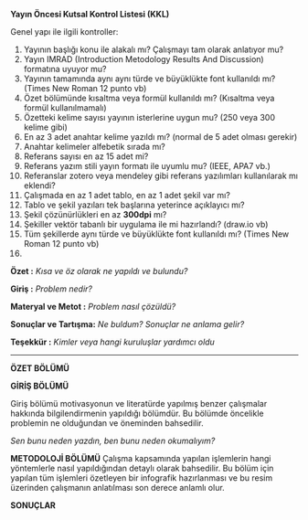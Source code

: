 **Yayın Öncesi Kutsal Kontrol Listesi (KKL)**

Genel yapı ile ilgili kontroller:

1. Yayının başlığı konu ile alakalı mı? Çalışmayı tam olarak anlatıyor mu?
2. Yayın IMRAD (Introduction Metodology Results And Discussion) formatına uyuyor mu?
3. Yayının tamamında aynı aynı türde ve büyüklükte font kullanıldı mı? (Times New Roman 12 punto vb)
5. Özet bölümünde kısaltma veya formül kullanıldı mı? (Kısaltma veya formül kullanılmamalı) 
6. Özetteki kelime sayısı yayının isterlerine uygun mu? (250 veya 300 kelime gibi)
7. En az 3 adet anahtar kelime yazıldı mı? (normal de 5 adet olması gerekir)
8. Anahtar kelimeler alfebetik sırada mı?
9. Referans sayısı en az 15 adet mi?
10. Referans yazım stili yayın formatı ile uyumlu mu? (IEEE, APA7 vb.)
11. Referanslar zotero veya mendeley gibi referans yazılımları kullanılarak mı eklendi?
12. Çalışmada en az 1 adet tablo, en az 1 adet şekil var mı?
13. Tablo ve şekil yazıları tek başlarına yeterince açıklayıcı mı?
14. Şekil çözünürlükleri en az **300dpi** mı?
15. Şekiller vektör tabanlı bir uygulama ile mi hazırlandı? (draw.io vb)
16. Tüm şekillerde aynı türde ve büyüklükte font kullanıldı mı? (Times New Roman 12 punto vb)
17. 



**Özet :**
*Kısa ve öz olarak ne yapıldı ve bulundu?*

**Giriş :** 
*Problem nedir?*

**Materyal ve Metot :** 
*Problem nasıl çözüldü?* 	

**Sonuçlar ve Tartışma:** 
*Ne buldum? Sonuçlar ne anlama gelir?*

**Teşekkür :** 
*Kimler veya hangi kuruluşlar yardımcı oldu*


---

**ÖZET BÖLÜMÜ**


**GİRİŞ BÖLÜMÜ**

Giriş bölümü motivasyonun ve literatürde yapılmış benzer çalışmalar hakkında bilgilendirmenin yapıldığı bölümdür. Bu bölümde öncelikle 
problemin ne olduğundan ve öneminden bahsedilir. 

*Sen bunu neden yazdın, ben bunu neden okumalıyım?*



**METODOLOJİ  BÖLÜMÜ**
Çalışma kapsamında yapılan işlemlerin hangi yöntemlerle nasıl yapıldığından detaylı olarak bahsedilir. Bu bölüm için yapılan tüm işlemleri özetleyen bir infografik hazırlanması ve bu resim üzerinden çalışmanın anlatılması son derece anlamlı olur.

**SONUÇLAR**


